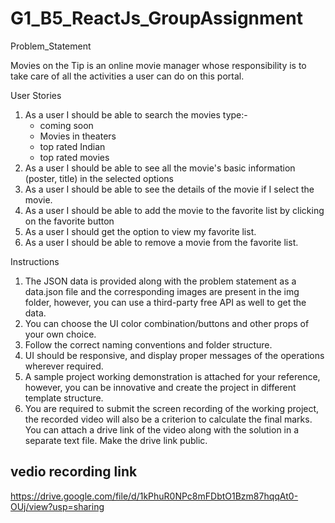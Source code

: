 # G1_B5_ReactJs_GroupAssignment

Problem_Statement


Movies on the Tip is an online movie manager whose responsibility is to take care of all the activities a user can do on this portal. 

 User Stories
1. As a user I should be able to search the movies type:-
    - coming soon
    - Movies in theaters
    - top rated Indian
    - top rated movies
2. As a user I should be able to see all the movie's basic information (poster, title) in the selected options
3. As a user I should be able to see the details of the movie if I select the movie.
4. As a user I should be able to add the movie to the favorite list by clicking on the favorite button
5. As a user I should get the option to view my favorite list.
6. As a user I should be able to remove a movie from the favorite list.

 Instructions
1. The JSON data is provided along with the problem statement as a data.json file and the corresponding images are present in the img folder, however, you can use a third-party free API as well to get the data.
2. You can choose the UI color combination/buttons and other props of your own choice.
3. Follow the correct naming conventions and folder structure.
4. UI should be responsive, and display proper messages of the operations wherever required.
5. A sample project working demonstration is attached for your reference, however, you can be innovative and create the project in different template structure.
6. You are required to submit the screen recording of the working project, the recorded video will also be a criterion to calculate the final marks. You can attach a drive link of the video along with the solution in a separate text file. Make the drive link public. 

## vedio recording link
 https://drive.google.com/file/d/1kPhuR0NPc8mFDbtO1Bzm87hqqAt0-OUj/view?usp=sharing
